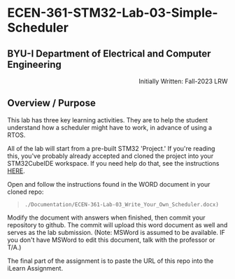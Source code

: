 


# ECEN-361-STM32-Lab-03-Simple-Scheduler
## BYU-I  Department of Electrical and Computer Engineering
<div style="text-align: right">Initially Written:  Fall-2023   LRW</div>

## Overview / Purpose
This lab has three key learning activities.  They are to help the student understand how a scheduler might have to work, in advance of using a RTOS.  

All of the lab will start from a pre-built STM32 'Project.'  If you're reading this, you've probably already accepted and cloned the project into your STM32CubeIDE workspace.  If you need help do that, see the instructions [HERE](./Documentation/Working_with_Labs_from_Github_Classroom_Repository.pdf).

Open and follow the instructions found in the WORD document in your cloned repo: 

>``./Documentation/ECEN-361-Lab-03_Write_Your_Own_Scheduler.docx)``

Modify the document with answers when finished, then commit your repository to github.   The commit will upload this word document as well and serves as the lab submission.   (Note:  MSWord is assumed to be available.  IF you don't have MSWord to edit this document, talk with the professor or T/A.)

The final part of the assignment is to paste the URL of this repo into the iLearn Assignment.  